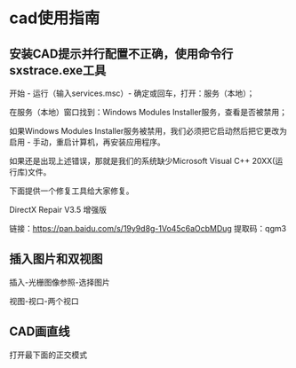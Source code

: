 # cad使用指南

## 安装CAD提示并行配置不正确，使用命令行sxstrace.exe工具

开始 - 运行（输入services.msc）- 确定或回车，打开：服务（本地）；

在服务（本地）窗口找到：Windows Modules Installer服务，查看是否被禁用；

如果Windows Modules Installer服务被禁用，我们必须把它启动然后把它更改为启用 - 手动，重启计算机，再安装应用程序。

如果还是出现上述错误，那就是我们的系统缺少Microsoft Visual C++ 20XX(运行库)文件。

下面提供一个修复工具给大家修复。

DirectX Repair V3.5 增强版

链接：https://pan.baidu.com/s/19y9d8g-1Vo45c6aOcbMDug 
提取码：qgm3

## 插入图片和双视图

插入-光栅图像参照-选择图片

视图-视口-两个视口



## CAD画直线

打开最下面的正交模式